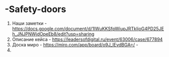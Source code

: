 # -Safety-doors

1. Наши заметки - https://docs.google.com/document/d/1lWuKKSfpWiupJRTkIjoG4PD25JEh_JNJPNWjdOpeEb8/edit?usp=sharing
2. Описание кейса - https://leadersofdigital.ru/event/63006/case/677894
3. Доска миро - https://miro.com/app/board/o9J_lEvdBGA=/ -
4. 
